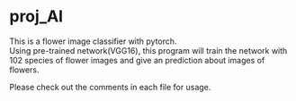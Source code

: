 # proj_AI  

This is a flower image classifier with pytorch.  
Using pre-trained network(VGG16), this program will train the network with 102 species of flower images and give an prediction about images of flowers.  

Please check out the comments in each file for usage.
